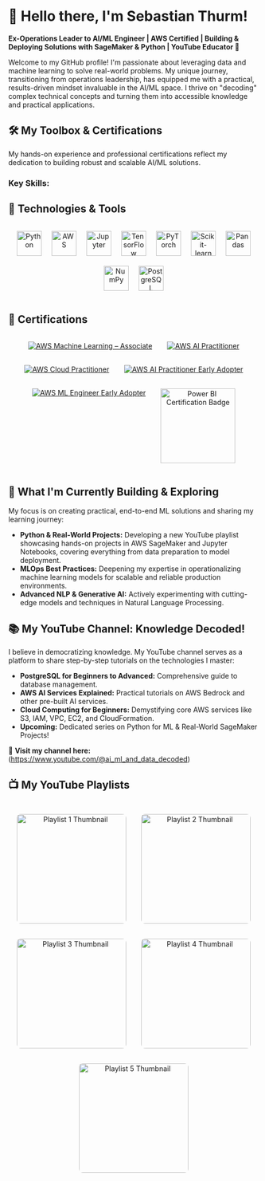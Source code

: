# 👋 Hello there, I'm Sebastian Thurm!

**Ex-Operations Leader to AI/ML Engineer | AWS Certified | Building & Deploying Solutions with SageMaker & Python | YouTube Educator 🚀**

Welcome to my GitHub profile! I'm passionate about leveraging data and machine learning to solve real-world problems. My unique journey, transitioning from operations leadership, has equipped me with a practical, results-driven mindset invaluable in the AI/ML space. I thrive on "decoding" complex technical concepts and turning them into accessible knowledge and practical applications.


## 🛠️ My Toolbox & Certifications

My hands-on experience and professional certifications reflect my dedication to building robust and scalable AI/ML solutions.

### **Key Skills:**

## 🧰 Technologies & Tools

<div align="center" style="display: flex; flex-wrap: wrap; justify-content: center; gap: 20px; padding: 15px 0;">

  <a href="https://www.python.org" target="_blank" title="Python">
    <img src="https://cdn.jsdelivr.net/gh/devicons/devicon/icons/python/python-original.svg" alt="Python" width="50" height="50"/>
  </a>

  <a href="https://aws.amazon.com" target="_blank" title="Amazon Web Services">
    <img src="https://cdn.jsdelivr.net/npm/simple-icons@v7/icons/amazonaws.svg" alt="AWS" width="50" height="50"/>
  </a>

  <a href="https://jupyter.org/" target="_blank" title="Jupyter Notebooks">
    <img src="https://cdn.jsdelivr.net/gh/devicons/devicon/icons/jupyter/jupyter-original.svg" alt="Jupyter" width="50" height="50"/>
  </a>

  <a href="https://www.tensorflow.org/" target="_blank" title="TensorFlow">
    <img src="https://cdn.jsdelivr.net/gh/devicons/devicon/icons/tensorflow/tensorflow-original.svg" alt="TensorFlow" width="50" height="50"/>
  </a>

  <a href="https://pytorch.org/" target="_blank" title="PyTorch">
    <img src="https://cdn.jsdelivr.net/gh/devicons/devicon/icons/pytorch/pytorch-original.svg" alt="PyTorch" width="50" height="50"/>
  </a>

  <a href="https://scikit-learn.org/" target="_blank" title="Scikit-learn">
    <img src="https://cdn.jsdelivr.net/gh/devicons/devicon/icons/scikitlearn/scikitlearn-original.svg" alt="Scikit-learn" width="50" height="50"/>
  </a>

  <a href="https://pandas.pydata.org/" target="_blank" title="Pandas">
    <img src="https://cdn.jsdelivr.net/gh/devicons/devicon/icons/pandas/pandas-original.svg" alt="Pandas" width="50" height="50"/>
  </a>

  <a href="https://numpy.org/" target="_blank" title="NumPy">
    <img src="https://cdn.jsdelivr.net/gh/devicons/devicon/icons/numpy/numpy-original.svg" alt="NumPy" width="50" height="50"/>
  </a>

  <a href="https://www.postgresql.org/" target="_blank" title="PostgreSQL">
    <img src="https://cdn.jsdelivr.net/gh/devicons/devicon/icons/postgresql/postgresql-original.svg" alt="PostgreSQL" width="50" height="50"/>
  </a>

</div>

## 📜 Certifications

<div align="center" style="display: flex; flex-wrap: wrap; justify-content: center; gap: 30px; padding: 15px 0;">

  <!-- AWS Certified Machine Learning – Associate -->
  <a href="https://www.credly.com/badges/fa250918-f401-46c6-8a41-d381cadc0ca4/public_url" title="AWS Certified Machine Learning – Associate" target="_blank">
    <img src="https://images.credly.com/size/150x150/images/1a634b4e-3d6b-4a74-b118-c0dcb429e8d2/image.png" alt="AWS Machine Learning – Associate" />
  </a>

  <!-- AWS Certified AI Practitioner -->
  <a href="https://www.credly.com/badges/32947173-ae59-44cb-a082-f3dcbd9d03fc/public_url" title="AWS Certified AI Practitioner" target="_blank">
    <img src="https://images.credly.com/size/150x150/images/4d4693bb-530e-4bca-9327-de07f3aa2348/image.png" alt="AWS AI Practitioner" />
  </a>

  <!-- AWS Certified Cloud Practitioner -->
  <a href="https://www.credly.com/badges/db15a37f-befa-41db-899f-33978c2b5152/public_url" title="AWS Certified Cloud Practitioner" target="_blank">
    <img src="https://images.credly.com/size/150x150/images/00634f82-b07f-4bbd-a6bb-53de397fc3a6/image.png" alt="AWS Cloud Practitioner" />
  </a>

  <!-- AWS Certified AI Practitioner Early Adopter -->
  <a href="https://www.credly.com/badges/5dcb5520-a6fc-48f8-a1ca-248e0f1995bf/public_url" title="AWS Certified AI Practitioner Early Adopter" target="_blank">
    <img src="https://images.credly.com/size/150x150/images/834f2c8d-2d2c-4ce7-9580-02a351c31626/image.png" alt="AWS AI Practitioner Early Adopter" />
  </a>

  <!-- AWS Certified Machine Learning Engineer – Associate Early Adopter -->
  <a href="https://www.credly.com/badges/4b690432-b918-4182-894f-3cde9e4b2f29/public_url" title="AWS Certified Machine Learning Engineer – Associate Early Adopter" target="_blank">
    <img src="https://images.credly.com/size/150x150/images/e92b66a6-d4b5-4e86-92f9-a80846fb81e2/image.png" alt="AWS ML Engineer Early Adopter" />
  </a>

  <!-- Microsoft Certified: Power BI Data Analyst Associate (PL-300) -->
  <a href="https://learn.microsoft.com/en-us/users/bastithurm-3140/credentials/certification/data-analyst-associate?tab=credentials-tab" target="_blank" title="Microsoft Certified: Power BI Data Analyst Associate (PL‑300)">
    <img src="https://learn.microsoft.com/media/learn/certification/badges/microsoft-certified-associate-badge.svg" alt="Power BI Certification Badge" width="150" height="150" />
  </a>

</div>


## 🌱 What I'm Currently Building & Exploring

My focus is on creating practical, end-to-end ML solutions and sharing my learning journey:

* **Python & Real-World Projects:** Developing a new YouTube playlist showcasing hands-on projects in AWS SageMaker and Jupyter Notebooks, covering everything from data preparation to model deployment.
* **MLOps Best Practices:** Deepening my expertise in operationalizing machine learning models for scalable and reliable production environments.
* **Advanced NLP & Generative AI:** Actively experimenting with cutting-edge models and techniques in Natural Language Processing.


## 📚 My YouTube Channel: Knowledge Decoded!

I believe in democratizing knowledge. My YouTube channel serves as a platform to share step-by-step tutorials on the technologies I master:

* **PostgreSQL for Beginners to Advanced:** Comprehensive guide to database management.
* **AWS AI Services Explained:** Practical tutorials on AWS Bedrock and other pre-built AI services.
* **Cloud Computing for Beginners:** Demystifying core AWS services like S3, IAM, VPC, EC2, and CloudFormation.
* **Upcoming:** Dedicated series on Python for ML & Real-World SageMaker Projects!

🔗 **Visit my channel here:** (https://www.youtube.com/@ai_ml_and_data_decoded)

## 📺 My YouTube Playlists

<div align="center" style="display: flex; gap: 30px; flex-wrap: wrap; justify-content: center; padding: 20px 0;">

  <!-- Playlist 1 (with second playlist's thumbnail) -->
  <a href="https://www.youtube.com/playlist?list=PL-UV_H51jBPLGBfXwSCYaC3_6ItI6D-iW" target="_blank" title="Playlist 1">
    <img src="https://i.ytimg.com/vi/Vp9-8fDPzJw/hqdefault.jpg?sqp=-oaymwEXCNACELwBSFryq4qpAwkIARUAAIhCGAE=&rs=AOn4CLDoIj0iIEuC0jL0Tpn8h1ebIGZJlA" alt="Playlist 1 Thumbnail" width="220" style="border-radius:8px;" />
  </a>

  <!-- Playlist 2 (with first playlist's thumbnail) -->
  <a href="https://www.youtube.com/playlist?list=PL-UV_H51jBPL6zwRl-xP3qY94lw0zKhy7" target="_blank" title="Playlist 2">
    <img src="https://i.ytimg.com/vi/wxz3-U_ILWE/hqdefault.jpg?sqp=-oaymwEXCNACELwBSFryq4qpAwkIARUAAIhCGAE=&rs=AOn4CLCERAPwJ8tyBZwbSazHa4PxaQek4Q" alt="Playlist 2 Thumbnail" width="220" style="border-radius:8px;" />
  </a>

  <!-- Playlist 3 -->
  <a href="https://www.youtube.com/playlist?list=PL-UV_H51jBPLYWhvMwubEblofIs8pzI0p" target="_blank" title="Playlist 3">
    <img src="https://i.ytimg.com/vi/_RmcTQoyc9g/hqdefault.jpg?sqp=-oaymwEXCNACELwBSFryq4qpAwkIARUAAIhCGAE=&rs=AOn4CLCEL5vwXbnaYqm0UfN-LMAU5qu04Q" alt="Playlist 3 Thumbnail" width="220" style="border-radius:8px;" />
  </a>

  <!-- Playlist 4 -->
  <a href="https://www.youtube.com/playlist?list=PL-UV_H51jBPK_t789fHS5TvnvJyjMZ6eB" target="_blank" title="Playlist 4">
    <img src="https://i.ytimg.com/vi/8qEHHTcNWLE/hqdefault.jpg?sqp=-oaymwEXCNACELwBSFryq4qpAwkIARUAAIhCGAE=&rs=AOn4CLD5npM1fsvvKPsDGo1GrgbY6FYTEA" alt="Playlist 4 Thumbnail" width="220" style="border-radius:8px;" />
  </a>

  <!-- Playlist 5 -->
  <a href="https://www.youtube.com/playlist?list=PL-UV_H51jBPL_07hoRfDLPvOwRPCDMrwe" target="_blank" title="Playlist 5">
    <img src="https://i.ytimg.com/vi/Fn2WdY-Z_Ok/hqdefault.jpg?sqp=-oaymwEXCNACELwBSFryq4qpAwkIARUAAIhCGAE=&rs=AOn4CLBMu_Zc-HhCGTOAb2QG1wiEe6kifg" alt="Playlist 5 Thumbnail" width="220" style="border-radius:8px;" />
  </a>

</div>

